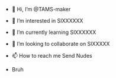 - 👋 Hi, I’m @TAMS-maker
- 👀 I’m interested in SIXXXXXX
- 🌱 I’m currently learning SIXXXXXX
- 💞️ I’m looking to collaborate on SIXXXXX
- 📫 How to reach me Send Nudes

- Bruh

<!---
TAMS-maker/TAMS-maker is a ✨ special ✨ repository because its `README.md` (this file) appears on your GitHub profile.
You can click the Preview link to take a look at your changes.
--->

<!---
Tara nood porn hahaha
--->